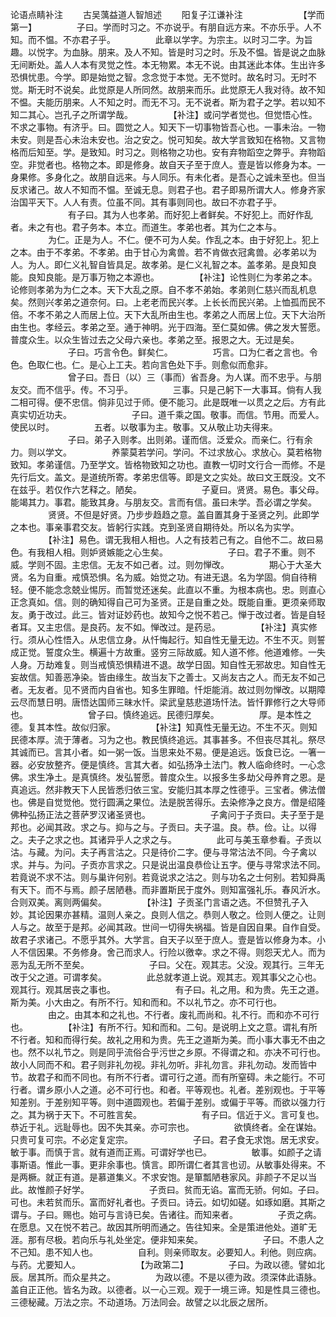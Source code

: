 <!-- { "loadSidebar": true } -->
论语点睛补注
　　古吴蕅益道人智旭述
　　阳复子江谦补注
　　
　　
　　【学而第一】
　　
　　子曰。学而时习之。不亦说乎。有朋自远方来。不亦乐乎。人不知。而不愠。不亦君子乎。
　　
　　此章以学字。为宗主。以时习二字。为旨趣。以悦字。为血脉。朋来。及人不知。皆是时习之时。乐及不愠。皆是说之血脉无间断处。盖人人本有灵觉之性。本无物累。本无不说。由其迷此本体。生出许多恐惧忧患。今学。即是始觉之智。念念觉于本觉。无不觉时。故名时习。无时不觉。斯无时不说矣。此觉原是人所同然。故朋来而乐。此觉原无人我对待。故不知不愠。夫能历朋来。人不知之时。而无不习。无不说者。斯为君子之学。若以知不知二其心。岂孔子之所谓学哉。
　　
　　【补注】或问学者觉也。但觉悟心性。不求之事物。有济乎。曰。圆觉之人。知天下一切事物皆吾心也。一事未治。一物未安。则是吾心未治未安也。治之安之。悦可知矣。故大学言致知在格物。又言物格而后知至。学。是致知。时习之。则格物之功也。安有弃物蹈空之弊乎。弃物蹈空。非觉者也。格物之本。即是修身。故自天子至于庶人。壹是皆以修身为本。一身果修。多身化之。故朋自远来。与人同乐。有未化者。是吾心之诚未至也。但当反求诸己。故人不知而不愠。至诚无息。则君子也。君子即易所谓大人。修身齐家治国平天下。人人有责。位虽不同。其有事则同也。故曰不亦君子乎。
　　
　　
　　有子曰。其为人也孝弟。而好犯上者鲜矣。不好犯上。而好作乱者。未之有也。君子务本。本立。而道生。孝弟也者。其为仁之本与。
　　
　　为仁。正是为人。不仁。便不可为人矣。作乱之本。由于好犯上。犯上之本。由于不孝弟。不孝弟。由于甘心为禽兽。若不肯做衣冠禽兽。必孝弟以为人。为人。即仁义礼智自皆具足。故孝弟。是仁义礼智之本。盖孝弟。是良知良能。良知良能。是万事万物之本源也。
　　
　　【补注】论性则仁为孝弟之本。论修则孝弟为为仁之本。天下大乱之原。自不孝不弟始。孝弟则仁慈兴而乱机息矣。然则兴孝弟之道奈何。曰。上老老而民兴孝。上长长而民兴弟。上恤孤而民不倍。不孝不弟之人而居上位。天下大乱所由生也。孝弟之人而居上位。天下大治所由生也。孝经云。孝弟之至。通于神明。光于四海。至仁莫如佛。佛之发大誓愿。普度众生。以众生皆过去之父母六亲也。孝弟之至。报恩之大。无过是矣。
　　
　　
　　子曰。巧言令色。鲜矣仁。
　　
　　巧言。口为仁者之言也。令色。色取仁也。仁。是心上工夫。若向言色处下手。则愈似而愈非。
　　
　　
　　曾子曰。吾日（以）三（事而）省吾身。为人谋。而不忠乎。与朋友交。而不信乎。传。不习乎。
　　
　　三事。只是己躬下一大事耳。倘有人我二相可得。便不忠信。倘非见过于师。便不能习。此是既唯一以贯之之后。方有此真实切近功夫。
　　
　　
　　子曰。道千乘之国。敬事。而信。节用。而爱人。使民以时。
　　
　　五者。以敬事为主。敬事。又从敬止功夫得来。
　　
　　
　　子曰。弟子入则孝。出则弟。谨而信。泛爱众。而亲仁。行有余力。则以学文。
　　
　　养蒙莫若学问。学问。不过求放心。求放心。莫若格物致知。孝弟谨信。乃至学文。皆格物致知之功也。直教一切时文行合一而修。不是先行后文。盖文。是道统所寄。孝弟忠信等。即是文之实处。故曰文王既没。文不在兹乎。若仅作六艺释之。陋矣。
　　
　　
　　子夏曰。贤贤。易色。事父母。能竭其力。事君。能致其身。与朋友交。言而有信。虽曰未学。吾必谓之学矣。
　　
　　贤贤。不但是好贤。乃步步趋趋之意。盖自置其身于圣贤之列。此即学之本也。事亲事君交友。皆躬行实践。克到圣贤自期待处。所以名为实学。
　　
　　【补注】易色。谓无我相人相也。人之有技若己有之。自他不二。故曰易色。有我相人相。则妒贤嫉能之心生矣。
　　
　　
　　子曰。君子不重。则不威。学则不固。主忠信。无友不如己者。过。则勿惮改。
　　
　　期心于大圣大贤。名为自重。戒慎恐惧。名为威。始觉之功。有进无退。名为学固。倘自待稍轻。便不能念念兢业惕厉。而暂觉还迷矣。此直以不重。为根本病也。忠。则直心正念真如。信。则的确知得自己可为圣贤。正是自重之处。既能自重。更须亲师取友。勇于改过。此三。皆对证妙药也。故知今之悦不若己。惮于改过者。皆是自轻者耳。又主忠信。是良药。友不如。惮改过。是药忌。
　　
　　【补注】真实修行。须从心性悟入。从忠信立身。从忏悔起行。知自性无量无边。不生不灭。则誓成正觉。誓度众生。横遍十方故重。竖穷三际故威。知人道不修。他道难修。一失人身。万劫难复。则当戒慎恐惧精进不退。故学日固。知自性无邪故忠。知自性无妄故信。知善恶净染。皆由缘生。故当友下之善士。又尚友古之人。而无友不如己者。无友者。见不贤而内自省也。知多生罪暗。忏炬能消。故过则勿惮改。以期障云尽而慧日明。唐悟达国师三昧水忏。梁武皇慈悲道场忏法。皆忏罪修行之大导师也。
　　
　　
　　曾子曰。慎终追远。民德归厚矣。
　　
　　厚。是本性之德。复其本性。故似归家。
　　
　　【补注】知真性无量无边。不生不灭。则知民德本厚。流于薄者。习为之也。教民慎终追远。其事甚多。不但丧尽其礼。祭尽其诚而已。言其小者。如一粥一饭。当思来处不易。便是追远。饭食已讫。一箸一器。必安放整齐。便是慎终。言其大者。如弘扬净土法门。教人临命终时。一心念佛。求生净土。是真慎终。发弘誓愿。普度众生。以报多生多劫父母养育之恩。是真追远。然非教天下人民皆悉归依三宝。安能归其本厚之性德乎。三宝者。佛法僧也。佛是自觉觉他。觉行圆满之果位。法是脱苦得乐。去染修净之良方。僧是绍隆佛种弘扬正法之菩萨罗汉诸圣贤也。
　　
　　
　　子禽问于子贡曰。夫子至于是邦也。必闻其政。求之与。抑与之与。子贡曰。夫子温。良。恭。俭。让。以得之。夫子之求之也。其诸异乎人之求之与。
　　
　　此可与美玉章参看。子贡以沽。与藏。为问。夫子再言沽之。只是待价二字。便与寻常沽法不同。今子禽以求。并与。为问。子贡亦言求之。只是说出温良恭俭让五字。便与寻常求法不同。若竟说不求不沽。则与巢许何别。若竟说求之沽之。则与功名之士何别。若知舜禹有天下。而不与焉。颜子居陋巷。而非置斯民于度外。则知富强礼乐。春风沂水。合则双美。离则两偏矣。
　　
　　【补注】子贡圣门言语之选。不但赞孔子入妙。其论因果亦甚精。温则人亲之。良则人信之。恭则人敬之。俭则人便之。让则人与之。故至于是邦。必闻其政。世间一切得失祸福。皆是自因自果。自作自受。故君子求诸己。不愿乎其外。大学言。自天子以至于庶人。壹是皆以修身为本。小人不信因果。不务修身。舍己而求人。行险以徼幸。求之不得。则怨天尤人。而为恶为乱无所不至矣。
　　
　　
　　子曰。父在。观其志。父没。观其行。三年无改于父之道。可谓孝矣。
　　
　　此总就孝道上说。观其志。观其事父之心也。观其行。观其居丧之事也。
　　
　　
　　有子曰。礼之用。和为贵。先王之道。斯为美。小大由之。有所不行。知和而和。不以礼节之。亦不可行也。
　　
　　由之。由其本和之礼也。不行者。废礼而尚和。礼不行。而和亦不可行也。
　　
　　【补注】有所不行。知和而和。二句。是说明上文之意。谓礼有所不行者。知和而得行矣。故礼之用和为贵。先王之道斯为美。而小事大事无不由之也。然不以礼节之。则是同乎流俗合乎污世之乡原。不得谓之和。亦决不可行也。故小人同而不和。君子则非礼勿视。非礼勿听。非礼勿言。非礼勿动。发而皆中节。故君子和而不同也。有所不行者。谓可行之道。而有所窒碍。未之能行。不可行者。谓乡原小人之道。必不可行也。和者。平等观也。礼者。差别观也。于平等知差别。于差别知平等。则中道圆观也。若偏于差别。或偏于平等。而欲以强力行之。其为祸于天下。不可胜言矣。
　　
　　
　　有子曰。信近于义。言可复也。恭近于礼。远耻辱也。因不失其亲。亦可宗也。
　　
　　欲慎终者。全在谋始。只贵可复可宗。不必定复定宗。
　　
　　
　　子曰。君子食无求饱。居无求安。敏于事。而慎于言。就有道而正焉。可谓好学也已。
　　
　　敏事。如颜子之请事斯语。惟此一事。更非余事也。慎言。即所谓仁者其言也讱。从敏事处得来。不是两橛。就正有道。是慕道集义。不求安饱。是箪瓢陋巷家风。非颜子不足以当此。故惟颜子好学。
　　
　　
　　子贡曰。贫而无谄。富而无骄。何如。子曰。可也。未若贫而乐。富而好礼者也。子贡曰。诗云。如切如磋。如琢如磨。其斯之谓与。子曰。赐也。始可与言诗已矣。告诸往。而知来者。
　　
　　子贡之病。在愿息。又在悦不若己。故因其所明而通之。告往知来。全是策进他处。道旷无涯。那有尽极。若向乐与礼处坐定。便非知来矣。
　　
　　
　　子曰。不患人之不己知。患不知人也。
　　
　　自利。则亲师取友。必要知人。利他。则应病。与药。尤要知人。
　　
　　
　　【为政第二】
　　
　　子曰。为政以德。譬如北辰。居其所。而众星共之。
　　
　　为政以德。不是以德为政。须深体此语脉。盖自正正他。皆名为政。以德者。以一心三观。观于一境三谛。知是性具三德也。三德秘藏。万法之宗。不动道场。万法同会。故譬之以北辰之居所。
　　
